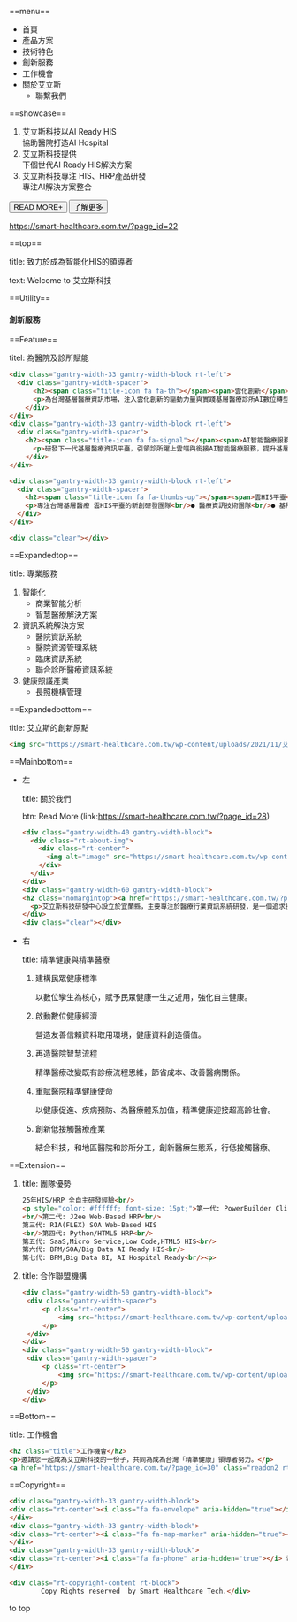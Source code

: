 ==menu==

- 首頁
- 產品方案
- 技術特色
- 創新服務
- 工作機會
- 關於艾立斯
  - 聯繫我們



==showcase==

1. 艾立斯科技以AI Ready HIS<br />協助醫院打造AI Hospital
2. 艾立斯科技提供<br />下個世代AI Ready HIS解決方案
3. 艾立斯科技專注 HIS、HRP產品研發<br />專注AI解決方案整合

<button>READ MORE+</button> <button>了解更多</button>

https://smart-healthcare.com.tw/?page_id=22



==top==

title: 致力於成為智能化HIS的領導者

text: Welcome to 艾立斯科技



==Utility==

#### 創新服務



==Feature==

titel: 為醫院及診所賦能

```html
<div class="gantry-width-33 gantry-width-block rt-left">
  <div class="gantry-width-spacer">
      <h2><span class="title-icon fa fa-th"></span><span>雲化創新</span></h2>
      <p>為台灣基層醫療資訊市場，注入雲化創新的驅動力量與實踐基層醫療診所AI數位轉型</p>
    </div>
</div>
<div class="gantry-width-33 gantry-width-block rt-left">
  <div class="gantry-width-spacer">
    <h2><span class="title-icon fa fa-signal"></span><span>AI智能醫療服務</span></h2>
      <p>研發下一代基層醫療資訊平臺，引領診所躍上雲端與銜接AI智能醫療服務，提升基層醫療照護服務品質與運營效能<br/>● 雲端化 (SaaS Business Model)<br/>● 智能化 (Smart Healthcare)</p>
    </div>
</div>

<div class="gantry-width-33 gantry-width-block rt-left">
  <div class="gantry-width-spacer">
    <h2><span class="title-icon fa fa-thumbs-up"></span><span>雲HIS平臺</span></h2> 
    <p>專注台灣基層醫療 雲HIS平臺的新創研發團隊<br/>● 醫療資訊技術團隊<br/>● 基層醫療醫師團隊</p>
  </div>
</div>

<div class="clear"></div>
```





==Expandedtop==

title: 專業服務

1. 智能化
   - 商業智能分析
   -  智慧醫療解決方案
2. 資訊系統解決方案
   - 醫院資訊系統
   - 醫院資源管理系統
   - 臨床資訊系統
   - 聯合診所醫療資訊系統
3. 健康照護產業
   - 長照機構管理



==Expandedbottom==

title: 艾立斯的創新原點

```html
<img src="https://smart-healthcare.com.tw/wp-content/uploads/2021/11/艾立斯創新原點-1.png" />
```





==Mainbottom==

- 左

  title: 關於我們

  btn: Read More (link:https://smart-healthcare.com.tw/?page_id=28)

  ```html
  <div class="gantry-width-40 gantry-width-block">
    <div class="rt-about-img">
      <div class="rt-center">
        <img alt="image" src="https://smart-healthcare.com.tw/wp-content/uploads/2021/11/5.png"> <span class="rt-about-info">艾 立 斯</span>
      </div>
    </div>
  </div>
  <div class="gantry-width-60 gantry-width-block">
  <h2 class="nomargintop"><a href="https://smart-healthcare.com.tw/?page_id=28">關於艾立斯</a></h2>
    <p>艾立斯科技研發中心設立於宜蘭縣，主要專注於醫療行業資訊系統研發，是一個追求技術、效能、以及品質三者平衡的研發團隊，致力於以Web/Mobile/SaaS/AI技術架構，創新HIS與HRP新一代智能化醫療平台。團隊核心成員熟悉醫療行業領域知識及各類現代化軟體技術，具備大型醫院HIS、HRP與智慧醫療產品研發與導入實施成功經驗，以及卓越的軟體開發、整合、及專案管理能力，協助醫療相關產業客戶，因應客戶需求提供最佳的解決方案。</p>
  </div>
  <div class="clear"></div>
  ```

- 右

  title: 精準健康與精準醫療

  1. 建構民眾健康標準

     以數位孿生為核心，賦予民眾健康一生之近用，強化自主健康。

  2. 啟動數位健康經濟

     營造友善信賴資料取用環境，健康資料創造價值。

  3. 再造醫院智慧流程

     精準醫療改變既有診療流程思維，節省成本、改善醫病關係。

  4. 重賦醫院精準健康使命

     以健康促進、疾病預防、為醫療體系加值，精準健康迎接超高齡社會。

  5. 創新低接觸醫療產業

     結合科技，和地區醫院和診所分工，創新醫療生態系，行低接觸醫療。





==Extension==

1. title: 團隊優勢

   ```html
   25年HIS/HRP 全自主研發經驗<br/>
   <p style="color: #ffffff; font-size: 15pt;">第一代: PowerBuilder Client-Server HIS/HRP
   <br/>第二代: J2ee Web-Based HRP<br/>
   第三代: RIA(FLEX) SOA Web-Based HIS
   <br/>第四代: Python/HTML5 HRP<br/>
   第五代: SaaS,Micro Service,Low Code,HTML5 HIS<br/>
   第六代: BPM/SOA/Big Data AI Ready HIS<br/>
   第七代: BPM,Big Data BI, AI Hospital Ready<br/><p>
   ```

2. title: 合作聯盟機構

   ```html
   <div class="gantry-width-50 gantry-width-block">
   	<div class="gantry-width-spacer">
   		<p class="rt-center">
   			<img src="https://smart-healthcare.com.tw/wp-content/uploads/2021/11/AI-Labs-Logo-e1636776498143.png" alt="image" />
   		</p>
   	</div>
   </div>
   <div class="gantry-width-50 gantry-width-block">
   	<div class="gantry-width-spacer">
   		<p class="rt-center">
   			<img src="https://smart-healthcare.com.tw/wp-content/uploads/2021/11/PohAi-logo-e1636776487696.png" alt="image" />
   		</p>
   	</div>
   </div>
   ```

   



==Bottom==

title: 工作機會

```html
<h2 class="title">工作機會</h2>
<p>邀請您一起成為艾立斯科技的一份子，共同為成為台灣「精準健康」領導者努力。</p>
<a href="https://smart-healthcare.com.tw/?page_id=30" class="readon2 rt-big-button">Join US Now</a>
```



==Copyright==

```html
<div class="gantry-width-33 gantry-width-block">
<div class="rt-center"><i class="fa fa-envelope" aria-hidden="true"></i> E-mail：devon0411@gmail.com</div>
</div>
<div class="gantry-width-33 gantry-width-block">
<div class="rt-center"><i class="fa fa-map-marker" aria-hidden="true"></i> 地址：宜蘭縣冬山鄉永清路69號</div>
</div>
<div class="gantry-width-33 gantry-width-block">
<div class="rt-center"><i class="fa fa-phone" aria-hidden="true"></i> 電話：03-9583753</div>
</div>
```

```html
<div class="rt-copyright-content rt-block">
		Copy Rights reserved  by Smart Healthcare Tech.</div>
```

to top



